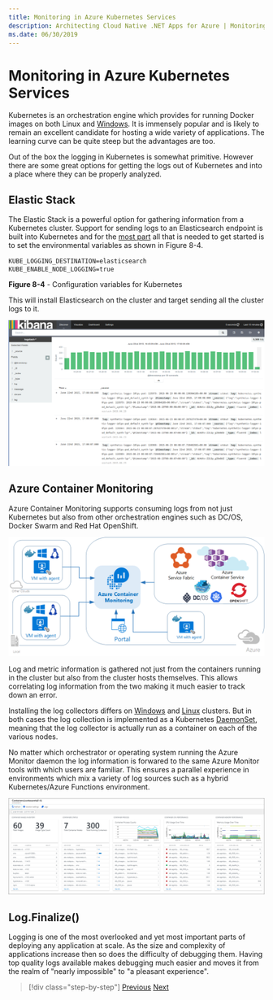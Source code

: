 ```yaml
---
title: Monitoring in Azure Kubernetes Services
description: Architecting Cloud Native .NET Apps for Azure | Monitoring in Azure Kubernetes Services
ms.date: 06/30/2019
---
```

# Monitoring in Azure Kubernetes Services

Kubernetes is an orchestration engine which provides for running Docker images on both Linux and [Windows](https://kubernetes.io/docs/setup/windows/). It is immensely popular and is likely to remain an excellent candidate for hosting a wide variety of applications. The learning curve can be quite steep but the advantages are too. 

Out of the box the logging in Kubernetes is somewhat primitive. However there are some great options for getting the logs out of Kubernetes and into a place where they can be properly analyzed. 

## Elastic Stack

The Elastic Stack is a powerful option for gathering information from a Kubernetes cluster. Support for sending logs to an Elasticsearch endpoint is built into Kubernetes and for the [most part](https://kubernetes.io/docs/tasks/debug-application-cluster/logging-elasticsearch-kibana/) all that is needed to get started is to set the environmental variables as shown in Figure 8-4.

```kubernetes
KUBE_LOGGING_DESTINATION=elasticsearch
KUBE_ENABLE_NODE_LOGGING=true
```
**Figure 8-4** - Configuration variables for Kubernetes

This will install Elasticsearch on the cluster and target sending all the cluster logs to it. 

![Figure 8-5 An example of a Kibana dashboard showing the results of a query against logs ingested from Kubernetes](media/kibana-dashboard.png)

## Azure Container Monitoring

Azure Container Monitoring supports consuming logs from not just Kubernetes but also from other orchestration engines such as DC/OS, Docker Swarm and Red Hat OpenShift.

![Figure 8-6 Consuming logs from various containers](media/containers-diagram.png)

Log and metric information is gathered not just from the containers running in the cluster but also from the cluster hosts themselves. This allows correlating log information from the two making it much easier to track down an error. 

Installing the log collectors differs on [Windows](https://docs.microsoft.com/azure/azure-monitor/insights/containers#configure-a-log-analytics-windows-agent-for-kubernetes) and [Linux](https://docs.microsoft.com/azure/azure-monitor/insights/containers#configure-a-log-analytics-linux-agent-for-kubernetes)
 clusters. But in both cases the log collection is implemented as a Kubernetes [DaemonSet](https://kubernetes.io/docs/concepts/workloads/controllers/daemonset/), meaning that the log collector is actually run as a container on each of the various nodes. 

No matter which orchestrator or operating system running the Azure Monitor daemon the log information is forwared to the same Azure Monitor tools with which users are familiar. This ensures a parallel experience in environments which mix a variety of log sources such as a hybrid Kubernetes/Azure Functions environment. 

![Figure 8-7 A sample dashboard showing logging and metric information from a number of running containers.](media/containers-dashboard.png)

## Log.Finalize()

Logging is one of the most overlooked and yet most important parts of deploying any application at scale. As the size and complexity of applications increase then so does the difficulty of debugging them. Having top quality logs available makes debugging much easier and moves it from the realm of "nearly impossible" to "a pleasant experience".

>[!div class="step-by-step"]
>[Previous](azure-monitor.md)
>[Next](identity.md) <!-- Next Chapter -->
